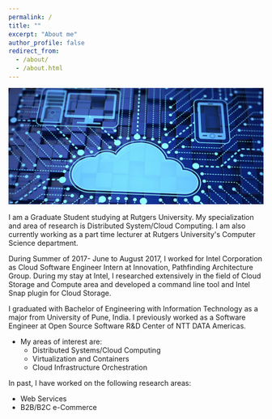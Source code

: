 ```yaml
---
permalink: /
title: ""
excerpt: "About me"
author_profile: false
redirect_from: 
  - /about/
  - /about.html
---
```

<img src="/images/cloud.jpg" width="700">

I am a Graduate Student studying at Rutgers University. My specialization and area of research is Distributed System/Cloud Computing. I am also currently working as a part time lecturer at Rutgers University's Computer Science department.

During Summer of 2017- June to August 2017, I worked for Intel Corporation as Cloud Software Engineer Intern at Innovation, Pathfinding Architecture Group. During my stay at Intel, I researched extensively in the field of Cloud Storage and Compute area and developed a command line tool and Intel Snap plugin for Cloud Storage. 

I graduated with Bachelor of Engineering with Information Technology as a major from University of Pune, India. I previously worked as a Software Engineer at Open Source Software R&D Center of NTT DATA Americas. 

* My areas of interest are:
  * Distributed Systems/Cloud Computing 
  * Virtualization and Containers 
  * Cloud Infrastructure Orchestration 

In past, I have worked on the following research areas:
  * Web Services
  * B2B/B2C e-Commerce

